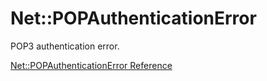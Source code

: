 # Net::POPAuthenticationError

POP3 authentication error.

[Net::POPAuthenticationError Reference](https://ruby-doc.org/stdlib-2.5.0/libdoc/net/pop/rdoc/Net/POPAuthenticationError.html)
